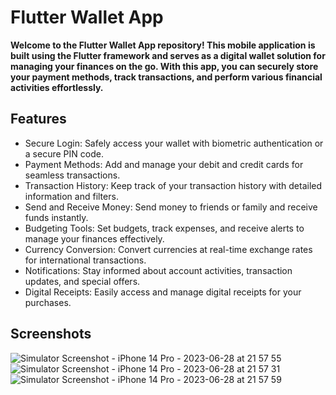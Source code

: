 # Flutter Wallet App
**Welcome to the Flutter Wallet App repository! This mobile application is built using the Flutter framework and serves as a digital wallet solution for managing your finances on the go. With this app, you can securely store your payment methods, track transactions, and perform various financial activities effortlessly.**

## Features
- Secure Login: Safely access your wallet with biometric authentication or a secure PIN code.
- Payment Methods: Add and manage your debit and credit cards for seamless transactions.
- Transaction History: Keep track of your transaction history with detailed information and filters.
- Send and Receive Money: Send money to friends or family and receive funds instantly.
- Budgeting Tools: Set budgets, track expenses, and receive alerts to manage your finances effectively.
- Currency Conversion: Convert currencies at real-time exchange rates for international transactions.
- Notifications: Stay informed about account activities, transaction updates, and special offers.
- Digital Receipts: Easily access and manage digital receipts for your purchases.

## Screenshots
![Simulator Screenshot - iPhone 14 Pro - 2023-06-28 at 21 57 55](https://github.com/Anechaev06/wallet_app/assets/57583912/af9349ca-e9b9-4b2b-8f38-de39f8f6ff94)
![Simulator Screenshot - iPhone 14 Pro - 2023-06-28 at 21 57 31](https://github.com/Anechaev06/wallet_app/assets/57583912/f81de95e-b7be-43ad-8c6f-d38007e09c42)
![Simulator Screenshot - iPhone 14 Pro - 2023-06-28 at 21 57 59](https://github.com/Anechaev06/wallet_app/assets/57583912/c6e65ede-3d84-4610-8fce-5245d98c6580)

